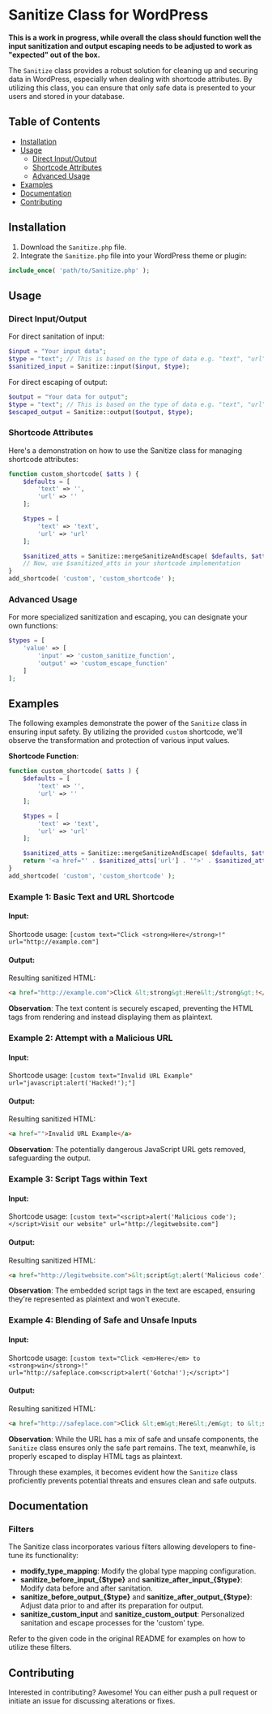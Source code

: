 # Sanitize Class for WordPress

**This is a work in progress, while overall the class should function well the input sanitization and output escaping needs to be adjusted to work as "expected" out of the box.**

The `Sanitize` class provides a robust solution for cleaning up and securing data in WordPress, especially when dealing with shortcode attributes. By utilizing this class, you can ensure that only safe data is presented to your users and stored in your database.

## Table of Contents

- [Installation](#installation)
- [Usage](#usage)
  - [Direct Input/Output](#direct-inputoutput)
  - [Shortcode Attributes](#shortcode-attributes)
  - [Advanced Usage](#advanced-usage)
- [Examples](#examples)
- [Documentation](#documentation)
- [Contributing](#contributing)

## Installation

1. Download the `Sanitize.php` file.
2. Integrate the `Sanitize.php` file into your WordPress theme or plugin:

```php
include_once( 'path/to/Sanitize.php' );
```

## Usage

### Direct Input/Output

For direct sanitation of input:

```php
$input = "Your input data";
$type = "text"; // This is based on the type of data e.g. "text", "url", etc.
$sanitized_input = Sanitize::input($input, $type);
```

For direct escaping of output:

```php
$output = "Your data for output";
$type = "text"; // This is based on the type of data e.g. "text", "url", etc.
$escaped_output = Sanitize::output($output, $type);
```

### Shortcode Attributes

Here's a demonstration on how to use the Sanitize class for managing shortcode attributes:

```php
function custom_shortcode( $atts ) {
    $defaults = [
        'text' => '',
        'url' => ''
    ];

    $types = [
        'text' => 'text',
        'url' => 'url'
    ];

    $sanitized_atts = Sanitize::mergeSanitizeAndEscape( $defaults, $atts, $types );
    // Now, use $sanitized_atts in your shortcode implementation
}
add_shortcode( 'custom', 'custom_shortcode' );
```

### Advanced Usage

For more specialized sanitization and escaping, you can designate your own functions:

```php
$types = [
    'value' => [
        'input' => 'custom_sanitize_function',
        'output' => 'custom_escape_function'
    ]
];
```

## Examples

The following examples demonstrate the power of the `Sanitize` class in ensuring input safety. By utilizing the provided `custom` shortcode, we'll observe the transformation and protection of various input values.

**Shortcode Function**:
```php
function custom_shortcode( $atts ) {
    $defaults = [
        'text' => '',
        'url' => ''
    ];

    $types = [
        'text' => 'text',
        'url' => 'url'
    ];

    $sanitized_atts = Sanitize::mergeSanitizeAndEscape( $defaults, $atts, $types );
    return '<a href="' . $sanitized_atts['url'] . '">' . $sanitized_atts['text'] . '</a>';
}
add_shortcode( 'custom', 'custom_shortcode' );
```

### Example 1: Basic Text and URL Shortcode

#### Input:

Shortcode usage:
```[custom text="Click <strong>Here</strong>!" url="http://example.com"]```

#### Output:

Resulting sanitized HTML:
```html
<a href="http://example.com">Click &lt;strong&gt;Here&lt;/strong&gt;!</a>
```

**Observation**: The text content is securely escaped, preventing the HTML tags from rendering and instead displaying them as plaintext.

### Example 2: Attempt with a Malicious URL

#### Input:

Shortcode usage:
```[custom text="Invalid URL Example" url="javascript:alert('Hacked!');"]```

#### Output:

Resulting sanitized HTML:
```html
<a href="">Invalid URL Example</a>
```

**Observation**: The potentially dangerous JavaScript URL gets removed, safeguarding the output.

### Example 3: Script Tags within Text

#### Input:

Shortcode usage:
```[custom text="<script>alert('Malicious code');</script>Visit our website" url="http://legitwebsite.com"]```

#### Output:

Resulting sanitized HTML:
```html
<a href="http://legitwebsite.com">&lt;script&gt;alert('Malicious code');&lt;/script&gt;Visit our website</a>
```

**Observation**: The embedded script tags in the text are escaped, ensuring they're represented as plaintext and won't execute.

### Example 4: Blending of Safe and Unsafe Inputs

#### Input:

Shortcode usage:
```[custom text="Click <em>Here</em> to <strong>win</strong>!" url="http://safeplace.com<script>alert('Gotcha!');</script>"]```

#### Output:

Resulting sanitized HTML:
```html
<a href="http://safeplace.com">Click &lt;em&gt;Here&lt;/em&gt; to &lt;strong&gt;win&lt;/strong&gt;!</a>
```

**Observation**: While the URL has a mix of safe and unsafe components, the `Sanitize` class ensures only the safe part remains. The text, meanwhile, is properly escaped to display HTML tags as plaintext.

Through these examples, it becomes evident how the `Sanitize` class proficiently prevents potential threats and ensures clean and safe outputs.


## Documentation

### Filters

The Sanitize class incorporates various filters allowing developers to fine-tune its functionality:

- **modify_type_mapping**: Modify the global type mapping configuration.
- **sanitize_before_input_{$type}** and **sanitize_after_input_{$type}**: Modify data before and after sanitation.
- **sanitize_before_output_{$type}** and **sanitize_after_output_{$type}**: Adjust data prior to and after its preparation for output.
- **sanitize_custom_input** and **sanitize_custom_output**: Personalized sanitation and escape processes for the 'custom' type.

Refer to the given code in the original README for examples on how to utilize these filters.

## Contributing

Interested in contributing? Awesome! You can either push a pull request or initiate an issue for discussing alterations or fixes.

